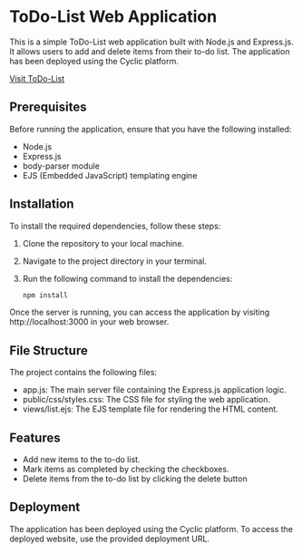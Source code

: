 # ToDo-List Web Application

This is a simple ToDo-List web application built with Node.js and Express.js. It allows users to add and delete items from their to-do list. The application has been deployed using the Cyclic platform.

[Visit ToDo-List]([https://openai.com](https://odd-blue-hare-veil.cyclic.app/))


## Prerequisites

Before running the application, ensure that you have the following installed:

- Node.js
- Express.js
- body-parser module
- EJS (Embedded JavaScript) templating engine

## Installation

To install the required dependencies, follow these steps:

1. Clone the repository to your local machine.
2. Navigate to the project directory in your terminal.
3. Run the following command to install the dependencies:

   ```bash
   npm install

Once the server is running, you can access the application by visiting http://localhost:3000 in your web browser.
## File Structure
The project contains the following files:

- app.js: The main server file containing the Express.js application logic.
- public/css/styles.css: The CSS file for styling the web application.
- views/list.ejs: The EJS template file for rendering the HTML content.

## Features
- Add new items to the to-do list.
- Mark items as completed by checking the checkboxes.
- Delete items from the to-do list by clicking the delete button

## Deployment
The application has been deployed using the Cyclic platform. To access the deployed website, use the provided deployment URL.

